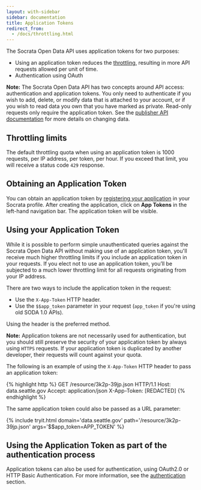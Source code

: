 ```yaml
---
layout: with-sidebar
sidebar: documentation
title: Application Tokens
redirect_from:
  - /docs/throttling.html
---
```


The Socrata Open Data API uses application tokens for two purposes:

- Using an application token reduces the [throttling](/docs/throttling.html), resulting in more API requests allowed per unit of time.
- Authentication using OAuth

<div class="alert alert-info"><strong>Note:</strong> The Socrata Open Data API has two concepts around API access: authentication and application tokens. You only need to authenticate if you wish to add, delete, or modify data that is attached to your account, or if you wish to read data you own that you have marked as private. Read-only requests only require the application token. See the <a href="/publishers/getting-started.html">publisher API documentation</a> for more details on changing data.</div>

## Throttling limits

The default throttling quota when using an application token is 1000 requests, per IP address, per token, per hour. If you exceed that limit, you will receive a status code `429` response.

## Obtaining an Application Token

You can obtain an application token by [registering your application](/register) in your Socrata profile. After creating the application, click on **App Tokens** in the left-hand navigation bar. The application token will be visible.

## Using your Application Token

While it is possible to perform simple unauthenticated queries against the Socrata Open Data API without making use of an application token, you'll receive much higher throttling limits if you include an application token in your requests. If you elect not to use an application token, you’ll be subjected to a much lower throttling limit for all requests originating from your IP address.  

There are two ways to include the application token in the request:
- Use the `X-App-Token` HTTP header.
- Use the `$$app_token` parameter in your request (`app_token` if you're using old SODA 1.0 APIs).

Using the header is the preferred method.

<div class="alert alert-info"><strong>Note:</strong> Application tokens are not necessarily used for authentication, but you should still preserve the security of your application token by always using <code>HTTPS</code> requests. If your application token is duplicated by another developer, their requests will count against your quota.</div>

The following is an example of using the `X-App-Token` HTTP header to pass an application token:

{% highlight http %}
GET /resource/3k2p-39jp.json HTTP/1.1
Host: data.seattle.gov
Accept: application/json
X-App-Token: [REDACTED]
{% endhighlight %}

The same application token could also be passed as a URL parameter:

{% include tryit.html domain='data.seattle.gov' path='/resource/3k2p-39jp.json' args='$$app_token=APP_TOKEN' %}

## Using the Application Token as part of the authentication process

Application tokens can also be used for authentication, using OAuth2.0 or HTTP Basic Authentication. For more information, see the [authentication](/docs/authentication.html) section.


